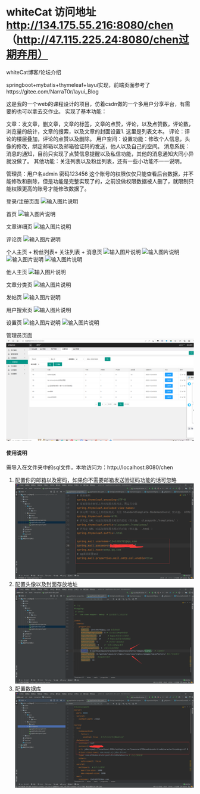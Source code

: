 # whiteCat 访问地址  http://134.175.55.216:8080/chen   （http://47.115.225.24:8080/chen过期弃用）

whiteCat博客/论坛介绍

springboot+mybatis+thymeleaf+layui实现，前端页面参考了https://gitee.com/NarraT0r/layui_Blog

这是我的一个web的课程设计的项目，仿着csdn做的一个多用户分享平台，有需要的也可以拿去交作业。
实现了基本功能：

文章：发文章，删文章，文章的标签，文章的点赞，评论，以及点赞数，评论数，浏览量的统计，文章的搜索，以及文章的封面设置1. 这里是列表文本。
评论：评论的楼层叠加，评论的点赞以及删除。
用户空间：设置功能：修改个人信息，头像的修改，绑定邮箱以及邮箱验证码的发送，他人以及自己的空间。
消息系统：消息的通知，目前只实现了点赞信息提醒以及私信功能，其他的消息通知大同小异就没做了。 
其他功能：关注列表以及粉丝列表，还有一些小功能不一一说明。

管理员：用户名admin 密码123456 这个账号的权限仅仅只能查看后台数据，并不能修改和删除，但是功能是完整实现了的，之前没做权限数据被人删了，就限制只能权限更高的账号才能修改数据了。 


登录/注册页面
![输入图片说明](https://gitee.com/alaions/white-cat/raw/master/ima/login.png)

首页
![输入图片说明](https://gitee.com/alaions/white-cat/raw/master/ima/index.png)

文章详细页
![输入图片说明](https://gitee.com/alaions/white-cat/raw/master/ima/topic.png)

评论页
![输入图片说明](https://gitee.com/alaions/white-cat/raw/master/ima/comment.png)

个人主页 + 粉丝列表+ 关注列表 + 消息页
![输入图片说明](https://gitee.com/alaions/white-cat/raw/master/ima/personal.png)
![输入图片说明](https://gitee.com/alaions/white-cat/raw/master/ima/myFollow.png)
![输入图片说明](https://gitee.com/alaions/white-cat/raw/master/ima/myFans.png)
![输入图片说明](https://gitee.com/alaions/white-cat/raw/master/ima/notic.png)


他人主页
![输入图片说明](https://gitee.com/alaions/white-cat/raw/master/ima/otherPersonal.png)


文章分类页
![输入图片说明](https://gitee.com/alaions/white-cat/raw/master/ima/onlyTopic.png)

发帖页
![输入图片说明](https://gitee.com/alaions/white-cat/raw/master/ima/commitTopic.png)

用户搜索页
![输入图片说明](https://gitee.com/alaions/white-cat/raw/master/ima/selectUser.png)

设置页
![输入图片说明](https://gitee.com/alaions/white-cat/raw/master/ima/setting1.png)
![输入图片说明](https://gitee.com/alaions/white-cat/raw/master/ima/setting2.png)



管理员页面
![输入图片说明](ima/admin.png)
#### 使用说明

需导入在文件夹中的sql文件，本地访问为：http://localhost:8080/chen

1.  配置你的邮箱以及密码，如果你不需要邮箱发送验证码功能的话可忽略
![输入图片说明](ima/%5D8QG$D3_O4Q%251$EHD%7DG~I35.png)
2.  配置头像以及封面存放地址
![输入图片说明](ima/15FU820NVR40MUALKHS4%25JM.png)
3.  配置数据库
![输入图片说明](ima/@@3RZLOBF_5%25J%7BQ%7BVD%25OX7E.png)





